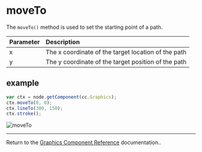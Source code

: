 # moveTo

The `moveTo()` method is used to set the starting point of a path.

| Parameter | Description
| :------------- | :---------- |
| x | The x coordinate of the target location of the path
| y | The y coordinate of the target position of the path

## example

```javascript
var ctx = node.getComponent(cc.Graphics);
ctx.moveTo(0, 0);
ctx.lineTo(300, 150);
ctx.stroke();
```

![moveTo](graphics/moveTo.png)

<hr>

Return to the [Graphics Component Reference](../../components/graphics.md) documentation..

